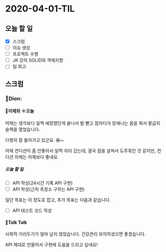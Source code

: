 # 2020-04-01-TIL

## 오늘 할 일

- [x] 스크럼
- [ ] 이슈 생성
- [ ] 프로젝트 수행
- [ ] JK 강의 SOLID와 객체지향
- [ ] 팀 회고

## 스크럼

### 🎒Dion:

#### 🌝어제와 ☀️오늘

어제는 생각보다 일찍 예정했던게 끝나서 발 뻗고 잠자다가 장애나는 꿈을 꿔서 황급히 슬랙을 열었습니다.

다행히 잘 돌아가고 있군요. ~~휴...~~

어제 컨디션이 좀 안좋아서 일찍 자러 갔는데, 결국 잠을 설쳐서 도루묵인 것 같지만, 컨디션 자체는 어제보다 좋네요.

##### 오늘 할 일

- [ ] API 작성(24시간 기록 API 구현)
- [ ] API 작성(근처 측정소 구하는 API 구현)

일단 목표는 이 정도로 잡고, 추가 목표는 다음과 같습니다.

- [ ] API 테스트 코드 작성

#### 📢Talk Talk

사회적 거리두기가 얼마 남지 않았습니다. 건강관리 유의하셨으면 좋겠습니다.

API 제대로 만들어서 구현에 도움을 드리고 싶네요!

